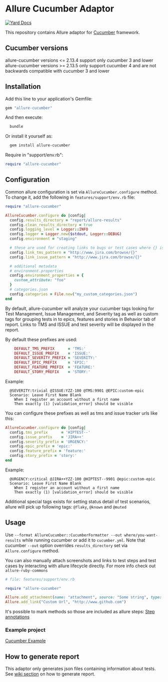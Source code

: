# Allure Cucumber Adaptor

[![Yard Docs](https://img.shields.io/badge/yard-docs-blue.svg)](https://www.rubydoc.info/gems/allure-cucumber)

This repository contains Allure adaptor for [Cucumber](http://cukes.info/) framework.

## Cucumber versions

allure-cucumber versions <= 2.13.4 support only cucumber 3 and lower\
allure-cucumber versions >= 2.13.5 only support cucumber 4 and are not backwards compatible with cucumber 3 and lower

## Installation

Add this line to your application's Gemfile:

```ruby
gem "allure-cucumber"
```

And then execute:

```bash
  bundle
```

Or install it yourself as:

```bash
  gem install allure-cucumber
```

Require in "support/env.rb":

```ruby
require "allure-cucumber"
```

## Configuration

Common allure configuration is set via `AllureCucumber.configure` method. To change it, add the following in `features/support/env.rb` file:

```ruby
require "allure-cucumber"

AllureCucumber.configure do |config|
  config.results_directory = "report/allure-results"
  config.clean_results_directory = true
  config.logging_level = Logger::INFO
  config.logger = Logger.new($stdout, Logger::DEBUG)
  config.environment = "staging"

  # these are used for creating links to bugs or test cases where {} is replaced with keys of relevant items
  config.link_tms_pattern = "http://www.jira.com/browse/{}"
  config.link_issue_pattern = "http://www.jira.com/browse/{}"

  # additional metadata
  # environment.properties
  config.environment_properties = {
    custom_attribute: "foo"
  }
  # categories.json
  config.categories = File.new("my_custom_categories.json")
end
```

By default, allure-cucumber will analyze your cucumber tags looking for Test Management, Issue Management, and Severity tag as well
as custom tags for grouping tests in to epics, features and stories in Behavior tab of report. Links to TMS and ISSUE and test severity will be displayed in the report.

By default these prefixes are used:

```ruby
    DEFAULT_TMS_PREFIX      = 'TMS:'
    DEFAULT_ISSUE_PREFIX    = 'ISSUE:'
    DEFAULT_SEVERITY_PREFIX = 'SEVERITY:'
    DEFAULT_EPIC_PREFIX     = 'EPIC:'
    DEFAULT_FEATURE_PREFIX  = 'FEATURE:'
    DEFAULT_STORY_PREFIX    = 'STORY:'
```

Example:

```gherkin
  @SEVERITY:trivial @ISSUE:YZZ-100 @TMS:9901 @EPIC:custom-epic
  Scenario: Leave First Name Blank
    When I register an account without a first name
    Then exactly (1) [validation_error] should be visible
```

You can configure these prefixes as well as tms and issue tracker urls like this:

```ruby
AllureCucumber.configure do |config|
  config.tms_prefix      = 'HIPTEST--'
  config.issue_prefix    = 'JIRA++'
  config.severity_prefix = 'URGENCY:'
  config.epic_prefix = 'epic:'
  config.feature_prefix = 'feature:'
  config.story_prefix = 'story:'
end
```

Example:

```gherkin
  @URGENCY:critical @JIRA++YZZ-100 @HIPTEST--9901 @epic:custom-epic
  Scenario: Leave First Name Blank
    When I register an account without a first name
    Then exactly (1) [validation_error] should be visible
```

Additional special tags exists for setting status detail of test scenarios, allure will pick up following tags: `@flaky`, `@known` and `@muted`

## Usage

Use `--format AllureCucumber::CucumberFormatter --out where/you-want-results` while running cucumber or add it to `cucumber.yml`. Note that cucumber `--out` option overrides `results_directory` set via `Allure.configure` method.

You can also manually attach screenshots and links to test steps and test cases by interacting with allure lifecycle directly. For more info check out `allure-ruby-commons`

```ruby
# file: features/support/env.rb

require "allure-cucumber"

Allure.add_attachment(name: "attachment", source: "Some string", type: Allure::ContentType::TXT, test_case: true)
Allure.add_link("Custom Url", "http://www.github.com")
```

It's possible to mark methods so those are included as allure steps: [Step annotations](../allure-ruby-commons/README.md#steps)

### Example project

[Cucumber Example](https://github.com/allure-examples/allure-cucumber-example)

## How to generate report

This adaptor only generates json files containing information about tests. See [wiki section](https://docs.qameta.io/allure/#_reporting) on how to generate report.
